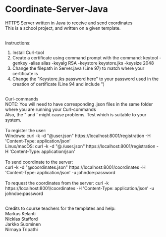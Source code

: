 # Coordinate-Server-Java
HTTPS Server written in Java to receive and send coordinates
<br>
This is a school project, and written on a given template.
<br>
<br>

Instructions:
<br>
1. Install Curl-tool<br>
2. Create a certificate using command prompt with the command: keytool -genkey -alias alias -keyalg RSA -keystore keystore.jks -keysize 2048<br>
3. Change the filepath in Server.java (Line 97) to match where your certificate is<br>
4. Change the "Keystore.jks password here" to your password used in the creation of certificate (Line 94 and include ")<br>


<br>
Curl-commands<br>
NOTE: You will need to have corresponding .json files in the same folder where you are running your Curl-commands<br>
Also, the " and ' might cause problems. Test which is suitable to your system.<br><br>
To register the user:<br>
Windows: curl -k -d "@user.json" https://localhost:8001/registration -H 'Content-Type: application/json’<br>
Linux/macOS: curl -k -d "@./user.json" https://localhost:8001/registration -H 'Content-Type: application/json’<br><br>
To send coordinate to the server:<br>
curl -k -d "@coordinates.json" https://localhost:8001/coordinates -H 'Content-Type: application/json’ -u johndoe:password<br><br>
To request the coordinates from the server: curl -k https://localhost:8001/coordinates -H 'Content-Type: application/json’ -u johndoe:password<br><br>

Credits to course teachers for the templates and help:<br>
Markus Kelanti<br>
Nicklas Stafford<br>
Jarkko Suominen<br>
Nirnaya Tripathi<br>
